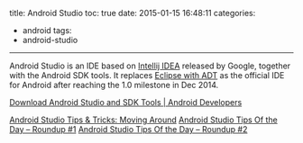 title: Android Studio
toc: true
date: 2015-01-15 16:48:11
categories:
- android
tags:
- android-studio
---

Android Studio is an IDE based on [Intellij IDEA](http://www.jetbrains.com/idea/features/android.html) released by Google, together with the Android SDK tools. It replaces [Eclipse with ADT](http://developer.android.com/tools/help/adt.html) as the official IDE for Android after reaching the 1.0 milestone in Dec 2014.

[Download Android Studio and SDK Tools | Android Developers](http://developer.android.com/sdk/index.html)

[Android Studio Tips & Tricks: Moving Around](http://www.developerphil.com/android-studio-tips-tricks-moving-around/)
[Android Studio Tips Of the Day – Roundup #1](http://www.developerphil.com/android-studio-tips-of-the-day-roundup-1/)
[Android Studio Tips Of the Day – Roundup #2](http://www.developerphil.com/android-studio-tips-of-the-day-roundup-2/)
